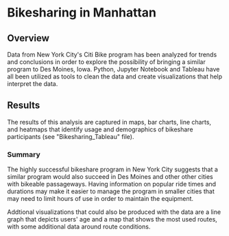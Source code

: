 # Bikesharing in Manhattan

## Overview

Data from New York City's Citi Bike program has been analyzed for trends and conclusions in order to explore the possibility of bringing a similar program to Des Moines, Iowa. Python, Jupyter Notebook and Tableau have all been utilized as tools to clean the data and create visualizations that help interpret the data.

## Results

The results of this analysis are captured in maps, bar charts, line charts, and heatmaps that identify usage and demographics of bikeshare participants (see "Bikesharing_Tableau" file).

### Summary

The highly successful bikeshare program in New York City suggests that a similar program would also succeed in Des Moines and other other cities with bikeable passageways. Having information on popular ride times and durations may make it easier to manage the program in smaller cities that may need to limit hours of use in order to maintain the equipment.

Addtional visualizations that could also be produced with the data are a line graph that depicts users' age and a map that shows the most used routes, with some additional data around route conditions.
